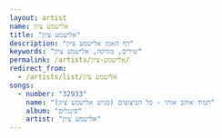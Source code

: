 ```yaml
---
layout: artist
name: אלישמע ציון
title: "אלישמע ציון"
description: "דף האמן אלישמע ציון"
keywords: "שירים, מוזיקה, אלישמע ציון"
permalink: /artists/אלישמע-ציון/
redirect_from:
  - /artists/list/אלישמע ציון
songs:
  - number: "32933"
    name: "תמיד אוהב אותי - כל הביצועים (מגיש אלישמע ציון)"
    album: "סינגלים"
    artist: "אלישמע ציון"
---
```


